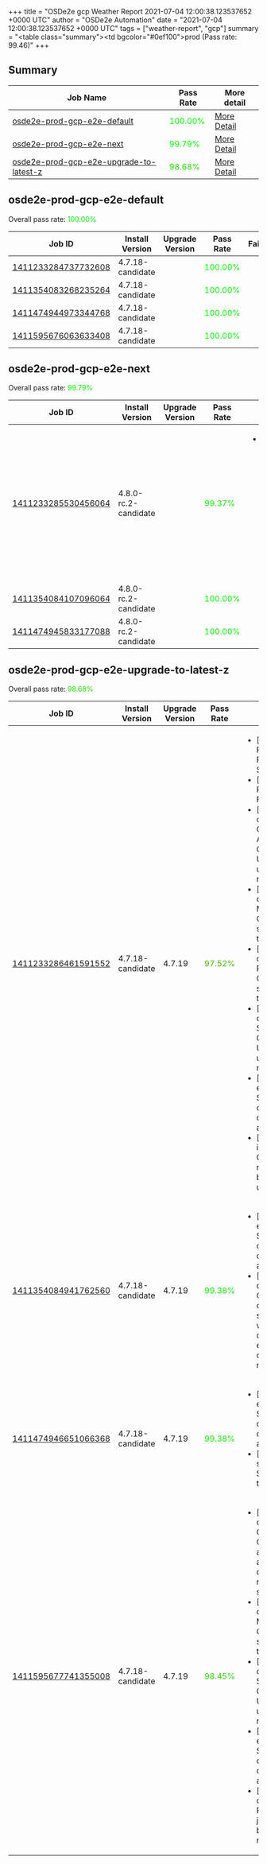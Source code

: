 +++
title = "OSDe2e gcp Weather Report 2021-07-04 12:00:38.123537652 +0000 UTC"
author = "OSDe2e Automation"
date = "2021-07-04 12:00:38.123537652 +0000 UTC"
tags = ["weather-report", "gcp"]
summary = "<table class=\"summary\"><tr><td bgcolor=\"#0ef100\"></td><td>prod (Pass rate: 99.46)</td></tr></table>"
+++
## Summary

| Job Name | Pass Rate | More detail |
|----------|-----------|-------------|
|[osde2e-prod-gcp-e2e-default](https://prow.ci.openshift.org/?job=osde2e-prod-gcp-e2e-default)| <span style="color:#01fe00;">100.00%</span>|[More Detail](#osde2e-prod-gcp-e2e-default)|
|[osde2e-prod-gcp-e2e-next](https://prow.ci.openshift.org/?job=osde2e-prod-gcp-e2e-next)| <span style="color:#06f900;">99.79%</span>|[More Detail](#osde2e-prod-gcp-e2e-next)|
|[osde2e-prod-gcp-e2e-upgrade-to-latest-z](https://prow.ci.openshift.org/?job=osde2e-prod-gcp-e2e-upgrade-to-latest-z)| <span style="color:#22dd00;">98.68%</span>|[More Detail](#osde2e-prod-gcp-e2e-upgrade-to-latest-z)|



## osde2e-prod-gcp-e2e-default

Overall pass rate: <span style="color:#01fe00;">100.00%</span>

| Job ID | Install Version | Upgrade Version | Pass Rate | Failures |
|--------|-----------------|-----------------|-----------|----------|
[1411233284737732608](https://prow.ci.openshift.org/view/gs/origin-ci-test/logs/osde2e-prod-gcp-e2e-default/1411233284737732608) | 4.7.18-candidate |  | <span style="color:#01fe00;">100.00%</span>|
[1411354083268235264](https://prow.ci.openshift.org/view/gs/origin-ci-test/logs/osde2e-prod-gcp-e2e-default/1411354083268235264) | 4.7.18-candidate |  | <span style="color:#01fe00;">100.00%</span>|
[1411474944973344768](https://prow.ci.openshift.org/view/gs/origin-ci-test/logs/osde2e-prod-gcp-e2e-default/1411474944973344768) | 4.7.18-candidate |  | <span style="color:#01fe00;">100.00%</span>|
[1411595676063633408](https://prow.ci.openshift.org/view/gs/origin-ci-test/logs/osde2e-prod-gcp-e2e-default/1411595676063633408) | 4.7.18-candidate |  | <span style="color:#01fe00;">100.00%</span>|



## osde2e-prod-gcp-e2e-next

Overall pass rate: <span style="color:#06f900;">99.79%</span>

| Job ID | Install Version | Upgrade Version | Pass Rate | Failures |
|--------|-----------------|-----------------|-----------|----------|
[1411233285530456064](https://prow.ci.openshift.org/view/gs/origin-ci-test/logs/osde2e-prod-gcp-e2e-next/1411233285530456064) | 4.8.0-rc.2-candidate |  | <span style="color:#11ee00;">99.37%</span>|<ul><li>[install] [Suite: operators] [OSD] Splunk Forwarder Operator Operator Upgrade should upgrade from the replaced version</li></ul>
[1411354084107096064](https://prow.ci.openshift.org/view/gs/origin-ci-test/logs/osde2e-prod-gcp-e2e-next/1411354084107096064) | 4.8.0-rc.2-candidate |  | <span style="color:#01fe00;">100.00%</span>|
[1411474945833177088](https://prow.ci.openshift.org/view/gs/origin-ci-test/logs/osde2e-prod-gcp-e2e-next/1411474945833177088) | 4.8.0-rc.2-candidate |  | <span style="color:#01fe00;">100.00%</span>|



## osde2e-prod-gcp-e2e-upgrade-to-latest-z

Overall pass rate: <span style="color:#22dd00;">98.68%</span>

| Job ID | Install Version | Upgrade Version | Pass Rate | Failures |
|--------|-----------------|-----------------|-----------|----------|
[1411233286461591552](https://prow.ci.openshift.org/view/gs/origin-ci-test/logs/osde2e-prod-gcp-e2e-upgrade-to-latest-z/1411233286461591552) | 4.7.18-candidate | 4.7.19 | <span style="color:#40bf00;">97.52%</span>|<ul><li>[install] [Suite: e2e] Pods should be Running or Succeeded</li><li>[install] [Suite: e2e] Pods should not be Failed</li><li>[install] [Suite: operators] [OSD] Configure AlertManager Operator Operator Upgrade should upgrade from the replaced version</li><li>[install] [Suite: operators] [OSD] Must Gather Operator Operator Upgrade should upgrade from the replaced version</li><li>[install] [Suite: operators] [OSD] RBAC Operator Operator Upgrade should upgrade from the replaced version</li><li>[install] [Suite: operators] [OSD] Splunk Forwarder Operator Operator Upgrade should upgrade from the replaced version</li><li>[upgrade] [Suite: e2e] Encrypted Storage in GCP clusters can be created by dedicated admins</li><li>[upgrade] [Suite: informing] CloudIngressOperator rh-ssh-test cidr block changes should updated the service</li></ul>
[1411354084941762560](https://prow.ci.openshift.org/view/gs/origin-ci-test/logs/osde2e-prod-gcp-e2e-upgrade-to-latest-z/1411354084941762560) | 4.7.18-candidate | 4.7.19 | <span style="color:#10ef00;">99.38%</span>|<ul><li>[upgrade] [Suite: e2e] Encrypted Storage in GCP clusters can be created by dedicated admins</li><li>[upgrade] [Suite: operators] [OSD] Certman Operator certificate secret should be applied when cluster installed certificate secret exist under openshift-config namespace</li></ul>
[1411474946651066368](https://prow.ci.openshift.org/view/gs/origin-ci-test/logs/osde2e-prod-gcp-e2e-upgrade-to-latest-z/1411474946651066368) | 4.7.18-candidate | 4.7.19 | <span style="color:#10ef00;">99.38%</span>|<ul><li>[upgrade] [Suite: e2e] Encrypted Storage in GCP clusters can be created by dedicated admins</li><li>[upgrade] [Suite: scale-performance] Scaling should be tested with HTTP</li></ul>
[1411595677741355008](https://prow.ci.openshift.org/view/gs/origin-ci-test/logs/osde2e-prod-gcp-e2e-upgrade-to-latest-z/1411595677741355008) | 4.7.18-candidate | 4.7.19 | <span style="color:#28d700;">98.45%</span>|<ul><li>[install] [Suite: operators] [OSD] Custom Domains Operator Should allow dedicated-admins to create domains Should be resolvable by external services</li><li>[install] [Suite: operators] [OSD] Must Gather Operator Operator Upgrade should upgrade from the replaced version</li><li>[install] [Suite: operators] [OSD] Splunk Forwarder Operator Operator Upgrade should upgrade from the replaced version</li><li>[upgrade] [Suite: e2e] Encrypted Storage in GCP clusters can be created by dedicated admins</li><li>[upgrade] [Suite: operators] [OSD] Prune jobs pruner jobs should works builds-pruner should run successfully</li></ul>




